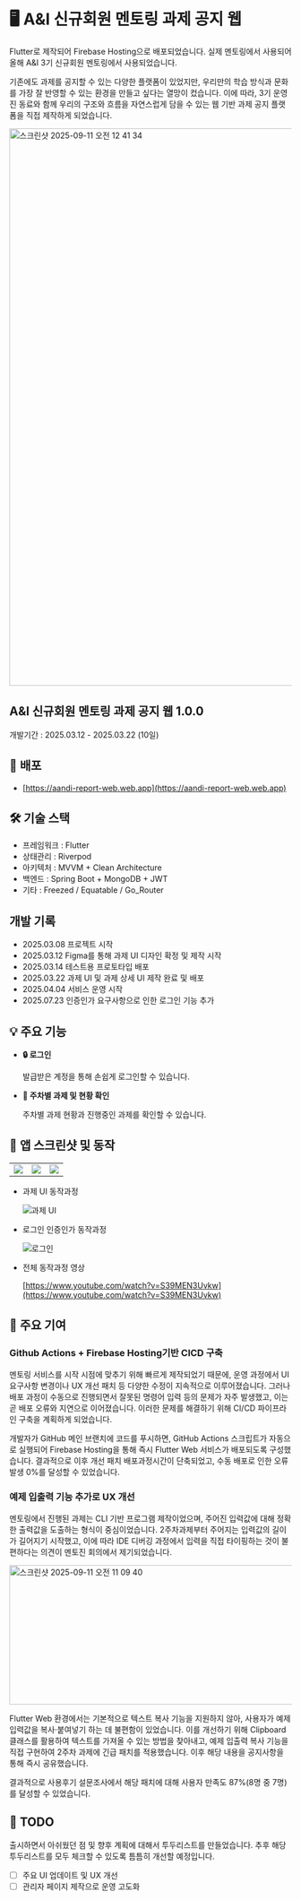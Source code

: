 # 🖥️ A&I 신규회원 멘토링 과제 공지 웹
Flutter로 제작되어 Firebase Hosting으로 배포되었습니다. 실제 멘토링에서 사용되어 올해 A&I 3기 신규회원 멘토링에서 사용되었습니다.

기존에도 과제를 공지할 수 있는 다양한 플랫폼이 있었지만, 우리만의 학습 방식과 문화를 가장 잘 반영할 수 있는 환경을 만들고 싶다는 열망이 컸습니다. 이에 따라, 3기 운영진 동료와 함께 우리의 구조와 흐름을 자연스럽게 담을 수 있는 웹 기반 과제 공지 플랫폼을 직접 제작하게 되었습니다.

<img width="1624" height="995" alt="스크린샷 2025-09-11 오전 12 41 34" src="https://github.com/user-attachments/assets/426d260f-e51e-4f7b-9e3b-4313f76e2ed7" />


## A&I 신규회원 멘토링 과제 공지 웹 1.0.0
개발기간 : 2025.03.12 - 2025.03.22 (10일)

## 🚀 배포
- [https://aandi-report-web.web.app](https://aandi-report-web.web.app)

## 🛠 기술 스택

- 프레임워크 : Flutter
- 상태관리 : Riverpod
- 아키텍처 : MVVM + Clean Architecture
- 백엔드 : Spring Boot + MongoDB + JWT
- 기타 : Freezed / Equatable / Go_Router

## 개발 기록

- 2025.03.08 프로젝트 시작
- 2025.03.12 Figma를 통해 과제 UI 디자인 확정 및 제작 시작
- 2025.03.14 테스트용 프로토타입 배포
- 2025.03.22 과제 UI 및 과제 상세 UI 제작 완료 및 배포
- 2025.04.04 서비스 운영 시작
- 2025.07.23 인증인가 요구사항으로 인한 로그인 기능 추가

## 💡 주요 기능

- **🔒 로그인**
    
  발급받은 계정을 통해 손쉽게 로그인할 수 있습니다.

- **📅 주차별 과제 및 현황 확인**

  주차별 과제 현황과 진행중인 과제를 확인할 수 있습니다.


## 📸 앱 스크린샷 및 동작
<table>
  <tr>
    <td>
      <img src = https://github.com/user-attachments/assets/9fdc9fc6-0e63-4dbf-867b-2adcd78419ba>
    </td>
    <td>
      <img src = https://github.com/user-attachments/assets/12c341f9-2766-47d2-898d-0e43b36f5cc9>
    </td>
    <td>
      <img src = https://github.com/user-attachments/assets/eff26f3f-a244-4c93-aa22-53a1b045086c>
    </td>
  </tr>
</table>

- 과제 UI 동작과정

  ![과제 UI](https://github.com/user-attachments/assets/c907cda1-40ad-41a4-8d26-6cfc1de8c610)

- 로그인 인증인가 동작과정

  ![로그인](https://github.com/user-attachments/assets/74ba3c1c-57ec-4304-9629-8115c406c713)

- 전체 동작과정 영상

  [https://www.youtube.com/watch?v=S39MEN3Uvkw](https://www.youtube.com/watch?v=S39MEN3Uvkw)

## 🤔 주요 기여

### Github Actions + Firebase Hosting기반 CICD 구축

멘토링 서비스를 시작 시점에 맞추기 위해 빠르게 제작되었기 때문에, 운영 과정에서 UI 요구사항 변경이나 UX 개선 패치 등 다양한 수정이 지속적으로 이루어졌습니다.
그러나 배포 과정이 수동으로 진행되면서 잘못된 명령어 입력 등의 문제가 자주 발생했고, 이는 곧 배포 오류와 지연으로 이어졌습니다.
이러한 문제를 해결하기 위해 CI/CD 파이프라인 구축을 계획하게 되었습니다.



개발자가 GitHub 메인 브랜치에 코드를 푸시하면, GitHub Actions 스크립트가 자동으로 실행되어 Firebase Hosting을 통해 즉시 Flutter Web 서비스가 배포되도록 구성했습니다.
결과적으로 이후 개선 패치 배포과정시간이 단축되었고, 수동 배포로 인한 오류 발생 0%를 달성할 수 있었습니다.


### 예제 입출력 기능 추가로 UX 개선

멘토링에서 진행된 과제는 CLI 기반 프로그램 제작이었으며, 주어진 입력값에 대해 정확한 출력값을 도출하는 형식이 중심이었습니다.
2주차과제부터 주어지는 입력값의 길이가 길어지기 시작했고, 이에 따라 IDE 디버깅 과정에서 입력을 직접 타이핑하는 것이 불편하다는 의견이 멘토진 회의에서 제기되었습니다.


<img width="1075" height="249" alt="스크린샷 2025-09-11 오전 11 09 40" src="https://github.com/user-attachments/assets/0afa71c7-ca7c-4d01-a1c6-d7901153a220" />


Flutter Web 환경에서는 기본적으로 텍스트 복사 기능을 지원하지 않아, 사용자가 예제 입력값을 복사·붙여넣기 하는 데 불편함이 있었습니다.
이를 개선하기 위해 Clipboard 클래스를 활용하여 텍스트를 가져올 수 있는 방법을 찾아내고, 예제 입출력 복사 기능을 직접 구현하여 2주차 과제에 긴급 패치를 적용했습니다. 이후 해당 내용을 공지사항을 통해 즉시 공유했습니다.

결과적으로 사용후기 설문조사에서 해당 패치에 대해 사용자 만족도 87%(8명 중 7명)를 달성할 수 있었습니다.



## 📌 TODO

출시하면서 아쉬웠던 점 및 향후 계획에 대해서 투두리스트를 만들었습니다. 추후 해당 투두리스트를 모두 체크할 수 있도록 틈틈히 개선할 예정입니다.


- [ ] 주요 UI 업데이트 및 UX 개선
- [ ] 관리자 페이지 제작으로 운영 고도화
